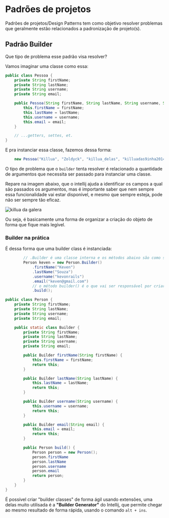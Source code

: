 # Padrões de projetos

Padrões de projetos/Design Patterns tem como objetivo resolver problemas que geralmente estão relacionados a padronização de projeto(s).

## Padrão Builder

Que tipo de problema esse padrão visa resolver?

Vamos imaginar uma classe como essa:

```java
public class Pessoa {
    private String firstName;
    private String lastName;
    private String username;
    private String email;

    public Pessoa(String firstName, String lastName, String username, String email) {
        this.firstName = firstName;
        this.lastName = lastName;
        this.username = username;
        this.email = email;
    }

    // ...getters, settes, et.
}
```

E pra instanciar essa classe, fazemos dessa forma:

```java
    new Pessoa("Killua", "Zoldyck", "killua_delas", "killuadas9inha2014@hotmail.com");
```

O tipo de problema que o `builder` tenta resolver é relacionado a quantidade de argumentos que necessita ser passado para instanciar uma classe.

Repare na imagem abaixo, que o intellij ajuda a identificar os campos a qual são passados os argumentos, mas é importante saber que nem sempre essa funcionalidade vai estar disponível, e mesmo que sempre esteja, pode não ser sempre tão eficaz.

![killua da galera](./img/Killua%20instance.png)

Ou seja, é basicamente uma forma de organizar a criação do objeto de forma que fique mais legível.

### Builder na prática

É dessa forma que uma builder class é instanciada:

```java
        // .Builder é uma classe interna e os métodos abaixo são como se fosse Setters, com a diferença que retornam o próprio objeto ao invés de `void`, permitindo que os próximos métodos sejam executados consecutivamente.
        Person keven = new Person.Builder()
            .firstName("Keven")
            .lastName("Souza")
            .username("kevonrails")
            .email("keven@gmail.com")
            // o método builder() é o que vai ser responsável por criar a instância da classe com o valor dos atributos setados anteriormente
            .build();
```

```java
public class Person {
    private String firstName;
    private String lastName;
    private String username;
    private String email;

    public static class Builder {
        private String firstName;
        private String lastName;
        private String username;
        private String email;

        public Builder firstName(String firstName) {
            this.firstName = firstName;
            return this;
        }

        public Builder lastName(String lastName) {
            this.lastName = lastName;
            return this;
        }

        public Builder username(String username) {
            this.username = username;
            return this;
        }

        public Builder email(String email) {
            this.email = email;
            return this;
        }

        public Person build() {
            Person person = new Person();
            person.firstName
            person.lastName
            person.username
            person.email
            return person;
        }
    }
}
```

É possível criar "builder classes" de forma ágil usando extensões, uma delas muito utilisada é a **"Builder Generator"** do Intellij, que permite chegar ao mesmo resultado de forma rápida, usando o comando `alt + ins`.